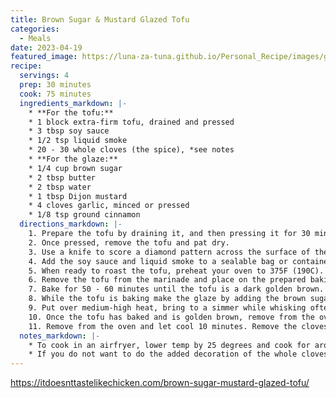 ```yaml
---
title: Brown Sugar & Mustard Glazed Tofu
categories:
  - Meals
date: 2023-04-19
featured_image: https://luna-za-tuna.github.io/Personal_Recipe/images/glazed-tofu.webp
recipe:
  servings: 4
  prep: 30 minutes
  cook: 75 minutes
  ingredients_markdown: |-
    * **For the tofu:**
    * 1 block extra-firm tofu, drained and pressed
    * 3 tbsp soy sauce
    * 1/2 tsp liquid smoke
    * 20 - 30 whole cloves (the spice), *see notes
    * **For the glaze:**
    * 1/4 cup brown sugar
    * 2 tbsp butter
    * 2 tbsp water
    * 1 tbsp Dijon mustard
    * 4 cloves garlic, minced or pressed
    * 1/8 tsp ground cinnamon
  directions_markdown: |-
    1. Prepare the tofu by draining it, and then pressing it for 30 minutes to 1 hour. 
    2. Once pressed, remove the tofu and pat dry. 
    3. Use a knife to score a diamond pattern across the surface of the tofu cutting about 1/4 inch deep. 
    4. Add the soy sauce and liquid smoke to a sealable bag or container, then add the tofu. Let the tofu marinate for a minimum of 1 hour or as long as overnight in the fridge, flipping the tofu every now and then to ensure both sides get marinated.
    5. When ready to roast the tofu, preheat your oven to 375F (190C). Line a small baking dish with parchment paper.
    6. Remove the tofu from the marinade and place on the prepared baking dish. Poke a whole clove into the center of each diamond. 
    7. Bake for 50 - 60 minutes until the tofu is a dark golden brown.
    8. While the tofu is baking make the glaze by adding the brown sugar, butter, water, mustard, garlic, and cinnamon to a small pot. 
    9. Put over medium-high heat, bring to a simmer while whisking often, and cook for about two minutes. Remove from heat and set aside.
    10. Once the tofu has baked and is golden brown, remove from the oven, pour the prepared glaze on top, then return to the oven and bake for another 10 - 15 minutes until the glaze is bubbling. 
    11. Remove from the oven and let cool 10 minutes. Remove the cloves using a fork or kitchen tweezers before serving. 
  notes_markdown: |-
    * To cook in an airfryer, lower temp by 25 degrees and cook for around 25 minutes while keeping an eye on it. 
    * If you do not want to do the added decoration of the whole cloves, simply omit them and instead add ⅛ teaspoon ground clove to the glaze.
---
```

https://itdoesnttastelikechicken.com/brown-sugar-mustard-glazed-tofu/